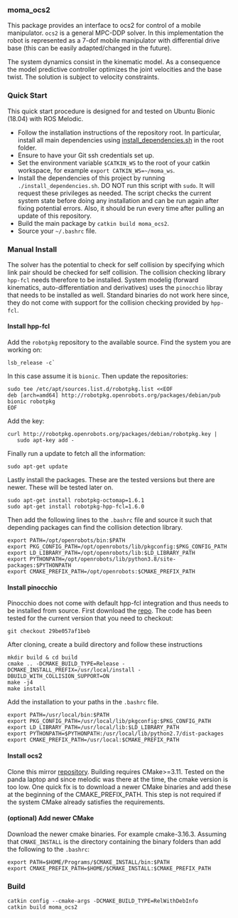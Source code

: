 ### moma_ocs2

This package provides an interface to ocs2 for control of a mobile manipulator. `ocs2` is a general MPC-DDP solver. In this implementation the robot is represented as a 7-dof mobile manipulator with differential drive base (this can be easily adapted/changed in the future). 

The system dynamics consist in the kinematic model. As a consequence the model predictive controller optimizes the joint velocities and the base twist. The solution is subject to velocity constraints.

### Quick Start

This quick start procedure is designed for and tested on Ubuntu Bionic (18.04) with ROS Melodic.

- Follow the installation instructions of the repository root. In particular, install all main dependencies using [install_dependencies.sh](../../install_dependencies.sh) in the root folder.
- Ensure to have your Git ssh credentials set up.
- Set the environment variable `$CATKIN_WS` to the root of your catkin workspace, for example `export CATKIN_WS=~/moma_ws`.
- Install the dependencies of this project by running `./install_dependencies.sh`. DO NOT run this script with `sudo`. It will request these privileges as needed. The script checks the current system state before doing any installation and can be run again after fixing potential errors. Also, it should be run every time after pulling an update of this repository.
- Build the main package by `catkin build moma_ocs2`.
- Source your `~/.bashrc` file.

### Manual Install

The solver has the potential to check for self collision by specifying which link pair should be checked for self collision. The collision checking library `hpp-fcl` needs therefore to be installed. System modelig (forward kinematics, auto-differentiation and derivatives) uses the `pinocchio` libray that needs to be installed as well. Standard binaries do not work here since, they do not come with support for the collision checking provided by `hpp-fcl`. 

#### Install hpp-fcl
Add the `robotpkg` repository to the available source. Find the system you are working on:
```
lsb_release -c`
```

In this case assume it is `bionic`. Then update the repositories:

```
sudo tee /etc/apt/sources.list.d/robotpkg.list <<EOF
deb [arch=amd64] http://robotpkg.openrobots.org/packages/debian/pub bionic robotpkg
EOF
```

Add the key:

```
curl http://robotpkg.openrobots.org/packages/debian/robotpkg.key |
   sudo apt-key add -
```

Finally run a update to fetch all the information:

```
sudo apt-get update
```

Lastly install the packages. These are the tested versions but there are newer. These will be tested later on.

```
sudo apt-get install robotpkg-octomap=1.6.1
sudo apt-get install robotpkg-hpp-fcl=1.6.0
```

Then add the following lines to the `.bashrc` file and source it such that depending packages can find the collision detection library.

```
export PATH=/opt/openrobots/bin:$PATH
export PKG_CONFIG_PATH=/opt/openrobots/lib/pkgconfig:$PKG_CONFIG_PATH
export LD_LIBRARY_PATH=/opt/openrobots/lib:$LD_LIBRARY_PATH
export PYTHONPATH=/opt/openrobots/lib/python3.8/site-packages:$PYTHONPATH
export CMAKE_PREFIX_PATH=/opt/openrobots:$CMAKE_PREFIX_PATH
```

#### Install pinocchio

Pinocchio does not come with default hpp-fcl integration and thus needs to be installed from source. 
First download the [repo](https://stack-of-tasks.github.io/pinocchio/download.html). 
The code has been tested for the current version that you need to checkout:
```
git checkout 29be057af1beb

```
After cloning, create a build directory and follow these instructions
```
mkdir build & cd build
cmake .. -DCMAKE_BUILD_TYPE=Release -DCMAKE_INSTALL_PREFIX=/usr/local/install -DBUILD_WITH_COLLISION_SUPPORT=ON
make -j4
make install 
```

Add the installation to your paths in the `.bashrc` file.
```
export PATH=/usr/local/bin:$PATH
export PKG_CONFIG_PATH=/usr/local/lib/pkgconfig:$PKG_CONFIG_PATH
export LD_LIBRARY_PATH=/usr/local/lib:$LD_LIBRARY_PATH
export PYTHONPATH=$PYTHONPATH:/usr/local/lib/python2.7/dist-packages
export CMAKE_PREFIX_PATH=/usr/local:$CMAKE_PREFIX_PATH
```
#### Install ocs2

Clone this mirror [repository](http://github.com/grizzi/ocs2.git). Building requires CMake>=3.11. Tested on the panda laptop and since melodic was there at the time, the cmake version is too low. One quick fix is to download a newer CMake binaries and add these at the beginning of the CMAKE_PREFIX_PATH. This step is not required if the system CMake already satisfies the requirements.

#### (optional) Add newer CMake

Download the newer cmake binaries. For example cmake-3.16.3. Assuming that `CMAKE_INSTALL` is the directory containing the binary folders than add the following to the `.bashrc`:
```
export PATH=$HOME/Programs/$CMAKE_INSTALL/bin:$PATH
export CMAKE_PREFIX_PATH=$HOME/$CMAKE_INSTALL:$CMAKE_PREFIX_PATH 
```

### Build

```
catkin config --cmake-args -DCMAKE_BUILD_TYPE=RelWithDebInfo
catkin build moma_ocs2
```
